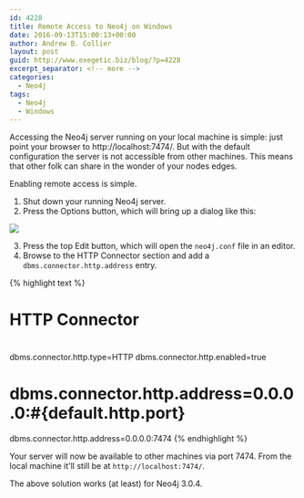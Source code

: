 ```yaml
---
id: 4228
title: Remote Access to Neo4j on Windows
date: 2016-09-13T15:00:13+00:00
author: Andrew B. Collier
layout: post
guid: http://www.exegetic.biz/blog/?p=4228
excerpt_separator: <!-- more -->
categories:
  - Neo4j
tags:
  - Neo4j
  - Windows
---
```


<!-- more -->

Accessing the Neo4j server running on your local machine is simple: just point your browser to http://localhost:7474/. But with the default configuration the server is not accessible from other machines. This means that other folk can share in the wonder of your nodes edges.

Enabling remote access is simple.

1. Shut down your running Neo4j server. 
2. Press the Options button, which will bring up a dialog like this:

<img src="{{ site.baseurl }}/static/img/2016/09/neo4j-options.png" >

3. Press the top Edit button, which will open the `neo4j.conf` file in an editor. 
4. Browse to the HTTP Connector section and add a `dbms.connector.http.address` entry.

{% highlight text %}
# HTTP Connector
#
dbms.connector.http.type=HTTP
dbms.connector.http.enabled=true
#
# dbms.connector.http.address=0.0.0.0:#{default.http.port}
dbms.connector.http.address=0.0.0.0:7474
{% endhighlight %}

Your server will now be available to other machines via port 7474. From the local machine it'll still be at `http://localhost:7474/`.

The above solution works (at least) for Neo4j 3.0.4.
